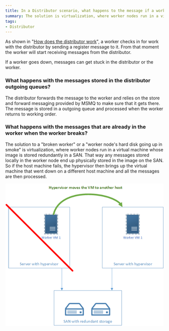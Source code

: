 ```yaml
---
title: In a Distributor scenario, what happens to the message if a worker goes down?
summary: The solution is virtualization, where worker nodes run in a virtual machine whose image is on a SAN somewhere.
tags: 
- Distributor
---
```


As shown in "[How does the distributor work](load-balancing-with-the-distributor.md#how-does-it-work-)", a worker checks in for work with the distributor by sending a register message to it. From that moment the worker will start receiving messages from the distributor.

If a worker goes down, messages can get stuck in the distributor or the worker.

### What happens with the messages stored in the distributor outgoing queues?
The distributor forwards the message to the worker and relies on the store and forward messaging provided by MSMQ to make sure that it gets there. The message is stored in a outgoing queue and processed when the worker returns to working order.

### What happens with the messages that are already in the worker when the worker breaks?
The solution to a "broken worker" or a "worker node's hard disk going up in smoke" is virtualization, where worker nodes run in a virtual machine whose image is stored redundantly in a SAN. That way any messages stored locally in the worker node end up physically stored in the image on the SAN. So if the host machine fails, the hypervisor then brings up the virtual machine that went down on a different host machine and all the messages are then processed.


![worker machine down](worker-machine-down.png)
